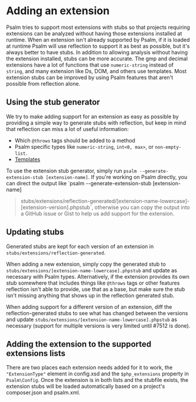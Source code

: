 # Adding an extension

Psalm tries to support most extensions with stubs so that projects requiring extensions can be analyzed without having
those extensions installed at runtime. When an extension isn't already supported by Psalm, if it is loaded at runtime
Psalm will use reflection to support it as best as possible, but it's always better to have stubs. In addition to
allowing analysis without having the extension installed, stubs can be more accurate. The gmp and decimal extensions
have a lot of functions that use `numeric-string` instead of `string`, and many extension like Ds, DOM, and others use
templates. Most extension stubs can be improved by using Psalm features that aren't possible from reflection alone.

## Using the stub generator

We try to make adding support for an extension as easy as possible by providing a simple way to generate stubs with
reflection, but keep in mind that reflection can miss a lot of useful information:

 - Which `@throws` tags should be added to a method
 - Psalm specific types like `numeric-string`, `int<0, max>`, or `non-empty-list`.
 - [Templates](../annotating_code/templated_annotations.md)

To use the extension stub generator, simply run `psalm --generate-extension-stub [extension-name]`. If you're working on
Psalm directly, you can direct the output like `psalm --generate-extension-stub [extension-name]
>stubs/extensions/reflection-generated/[extension-name-lowercase]-[extension-version].phpstub`, otherwise you can copy
the output into a GitHub issue or Gist to help us add support for the extension.

## Updating stubs

Generated stubs are kept for each version of an extension in `stubs/extensions/reflection-generated`.

When adding a new extension, simply copy the generated stub to `stubs/extensions/[extension-name-lowercase].phpstub` and
update as necessary with Psalm types. Alternatively, if the extension provides its own stub somewhere that includes
things like `@throws` tags or other features reflection isn't able to provide, use that as a base, but make sure
the stub isn't missing anything that shows up in the reflection generated stub.

When adding support for a different version of an extension, diff the reflection-generated
stubs to see what has changed between the versions and update `stubs/extensions/[extension-name-lowercase].phpstub` as
necessary (support for multiple versions is very limited until #7512 is done).

## Adding the extension to the supported extensions lists

There are two places each extension needs added for it to work, the `"ExtensionType"` element in config.xsd and the
`$php_extensions` property in `Psalm\Config`. Once the extension is in both lists and the stubfile exists, the extension
stubs will be loaded automatically based on a project's composer.json and psalm.xml.
